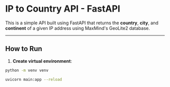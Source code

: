 #  IP to Country API - FastAPI

This is a simple API built using FastAPI that returns the **country**, **city**, and **continent** of a given IP address using MaxMind's GeoLite2 database.

---

##  How to Run

1. **Create virtual environment**:

```bash
python -m venv venv

uvicorn main:app --reload


